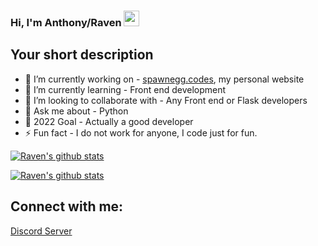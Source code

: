 ### Hi, I'm Anthony/Raven <img src="https://media.giphy.com/media/hvRJCLFzcasrR4ia7z/giphy.gif" width="25px">

## Your short description
- 🔭 I’m currently working on -  <a href="https://spawnegg.codes">spawnegg.codes</a>, my personal website
- 🌱 I’m currently learning - Front end development
- 👯 I’m looking to collaborate with - Any Front end or Flask developers
- 💬 Ask me about - Python
- 🥅 2022 Goal - Actually a good developer
- ⚡ Fun fact - I do not work for anyone, I code just for fun.

[![Raven's github stats](https://github-readme-stats.vercel.app/api?username=ProgrammingMyLife&count_private=true&include_all_commits=true&theme=dracula)](https://github.com/ProgrammingMyLife/)

[![Raven's github stats](https://github-readme-stats.vercel.app/api/top-langs/?username=ProgrammingMyLife&theme=dracula)](https://github.com/ProgrammingMyLife/)

## Connect with me:

<a href="https://discord.gg/MwmnXNsjsj"> Discord Server </a>

